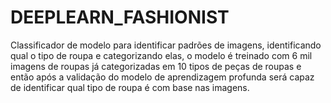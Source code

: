 # DEEPLEARN_FASHIONIST
Classificador de modelo para identificar padrões de imagens, identificando qual o tipo de roupa e categorizando elas, o modelo é treinado com 6 mil imagens de roupas já categorizadas em 10 tipos de peças de roupas e então após a validação do modelo de aprendizagem profunda será capaz de identificar qual tipo de roupa é com base nas imagens.
